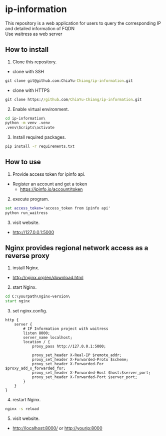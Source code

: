 # ip-information

This repository is a web application for users to query the corresponding IP and detailed information of FQDN
<br>Use waitress as web server

## How to install

1. Clone this repository.
* clone with SSH
```cmd
git clone git@github.com:ChiaYu-Chiang/ip-information.git
```
* clone with HTTPS
```cmd
git clone https://github.com/ChiaYu-Chiang/ip-information.git
```
2. Enable virtual environment.
```cmd
cd ip-information\
python -m venv .venv
.venv\Scripts\activate
```
3. Install required packages.
```cmd
pip install -r requirements.txt
```

## How to use

1. Provide access token for ipinfo api.
* Register an account and get a token 
  * <https://ipinfo.io/account/token>
2. execute program.
```cmd
set access_token='access_token from ipinfo api'
python run_waitress
```
3. visit website.
* <http://127.0.0.1:5000>

## Nginx provides regional network access as a reverse proxy

1. install Nginx.
* <http://nginx.org/en/download.html>
2. start Nginx.
```cmd
cd C:\yourpath\nginx-version\
start nginx 
```
3. set nginx.config.
```nginx
http {
    server {
        # IP Information project with waitress
        listen 8000;
        server_name localhost;
        location / {
            proxy_pass http://127.0.0.1:5000;
 
            proxy_set_header X-Real-IP $remote_addr;
            proxy_set_header X-Forwarded-Proto $scheme;
            proxy_set_header X-Forwarded-For $proxy_add_x_forwarded_for;
            proxy_set_header X-Forwarded-Host $host:$server_port;
            proxy_set_header X-Forwarded-Port $server_port;
        }
    }
}
```
4. restart Nginx.
```cmd
nginx -s reload
```
5. visit website.
* <http://localhost:8000/> or <http://yourip:8000>
